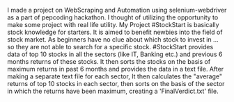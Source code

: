 I made a project on WebScraping and Automation using selenium-webdriver as a part of pepcoding hackathon. I thought of utilizing the opportunity to make some project with real life utility. My Project #StockStart is basically stock knowledge for starters. It is aimed to benefit newbies into the field of stock market. As beginners have no clue about which stock to invest in ... so they are not able to search for a specific stock. #StockStart provides data of top 10 stocks in all the sectors (like IT, Banking etc.) and previous 6 months returns of these stocks. It then sorts the stocks on the basis of maximum returns in past 6 months and provides the data in a text file. After making a separate text file for each sector, It then calculates the "average" returns of top 10 stocks in each sector, then sorts on the basis of the sector in which the returns have been maximum, creating a 'FinalVerdict.txt' file.
